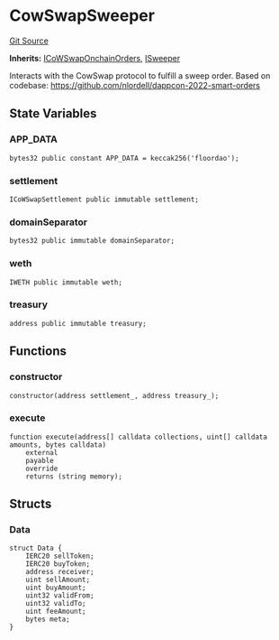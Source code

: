 # CowSwapSweeper
[Git Source](https://github.com/FloorDAO/floor-v2/blob/445b96358cc205e432e359914c1681c0f44048b0/src/contracts/sweepers/CowSwap.sol)

**Inherits:**
[ICoWSwapOnchainOrders](/src/interfaces/cowswap/CoWSwapOnchainOrders.sol/contract.ICoWSwapOnchainOrders.md), [ISweeper](/src/interfaces/actions/Sweeper.sol/contract.ISweeper.md)

Interacts with the CowSwap protocol to fulfill a sweep order.
Based on codebase:
https://github.com/nlordell/dappcon-2022-smart-orders


## State Variables
### APP_DATA

```solidity
bytes32 public constant APP_DATA = keccak256('floordao');
```


### settlement

```solidity
ICoWSwapSettlement public immutable settlement;
```


### domainSeparator

```solidity
bytes32 public immutable domainSeparator;
```


### weth

```solidity
IWETH public immutable weth;
```


### treasury

```solidity
address public immutable treasury;
```


## Functions
### constructor


```solidity
constructor(address settlement_, address treasury_);
```

### execute


```solidity
function execute(address[] calldata collections, uint[] calldata amounts, bytes calldata)
    external
    payable
    override
    returns (string memory);
```

## Structs
### Data

```solidity
struct Data {
    IERC20 sellToken;
    IERC20 buyToken;
    address receiver;
    uint sellAmount;
    uint buyAmount;
    uint32 validFrom;
    uint32 validTo;
    uint feeAmount;
    bytes meta;
}
```

